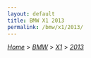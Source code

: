 ```yaml
---
layout: default
title: BMW X1 2013
permalink: /bmw/x1/2013/
---
```

[*Home*](/) > [*BMW*](/bmw/) > [*X1*](/bmw/x1/) > [*2013*](/bmw/x1/2013/)
